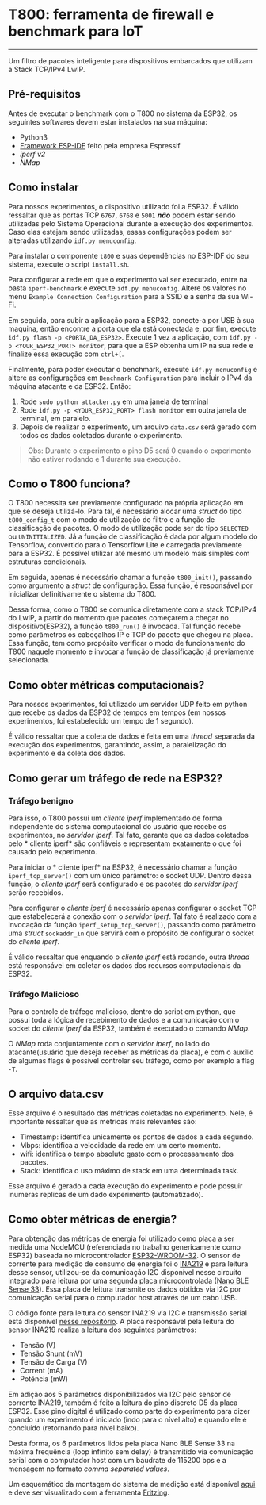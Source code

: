 # T800: ferramenta de firewall e benchmark para IoT
---
Um filtro de pacotes inteligente para dispositivos embarcados que utilizam a Stack TCP/IPv4 LwIP.

## Pré-requisitos
Antes de executar o benchmark com o T800 no sistema da ESP32, os seguintes softwares devem estar instalados na sua máquina:
- Python3
- [Framework ESP-IDF](https://github.com/espressif/esp-idf) feito pela empresa Espressif
- *iperf v2*
- *NMap*

## Como instalar
Para nossos experimentos, o dispositivo utilizado foi a ESP32. É válido ressaltar que as portas TCP `6767`, `6768` e `5001` ***não*** podem estar sendo utilizadas pelo Sistema Operacional durante a execução dos experimentos. Caso elas estejam sendo utilizadas, essas configurações podem ser alteradas utilizando `idf.py menuconfig`.

Para instalar o componente `t800` e suas dependências no ESP-IDF do seu sistema, execute o script `install.sh`.

Para configurar a rede em que o experimento vai ser executado, entre na pasta `iperf-benchmark` e execute `idf.py menuconfig`. Altere os valores no menu `Example Connection Configuration` para a SSID e a senha da sua Wi-Fi.

Em seguida, para subir a aplicação para a ESP32, conecte-a por USB à sua maquina, então encontre a porta que ela está conectada e, por fim, execute `idf.py flash -p <PORTA_DA_ESP32>`. Execute 1 vez a aplicação, com `idf.py -p <YOUR_ESP32_PORT> monitor`, para que a ESP obtenha um IP na sua rede e finalize essa execução com `ctrl+[`.

Finalmente, para poder executar o benchmark, execute `idf.py menuconfig` e altere as configurações em `Benchmark Configuration` para incluir o IPv4 da máquina atacante e da ESP32. Então:
1. Rode `sudo python attacker.py` em uma janela de terminal
2. Rode `idf.py -p <YOUR_ESP32_PORT> flash monitor` em outra janela de terminal, em paralelo.
3. Depois de realizar o experimento, um arquivo `data.csv` será gerado com todos os dados coletados durante o experimento.

> Obs: Durante o experimento o pino D5 será 0 quando o experimento não estiver rodando e 1 durante sua execução.


## Como o T800 funciona?
O T800 necessita ser previamente configurado na própria aplicação em que se deseja utilizá-lo. Para tal, é necessário alocar uma *struct* do tipo `t800_config_t` com o modo de utilização do filtro e a função de classificação de pacotes. O modo de utilização pode ser do tipo `SELECTED` ou `UNINITIALIZED`. Já a função de classificação é dada por algum modelo do Tensorflow, convertido para o Tensorflow Lite e carregada previamente para a ESP32. É possível utilizar até mesmo um modelo mais simples com estruturas condicionais.

Em seguida, apenas é necessário chamar a função `t800_init()`, passando como argumento a *struct* de configuração. Essa função, é responsável por inicializar definitivamente o sistema do T800. 

Dessa forma, como o T800 se comunica diretamente com a stack TCP/IPv4 do LwIP, a partir do momento que pacotes começarem a chegar no dispositivo(ESP32), a função `t800_run()` é invocada. Tal função recebe como parâmetros os cabeçalhos IP e TCP do pacote que chegou na placa. Essa função, tem como propósito verificar o modo de funcionamento do T800 naquele momento e invocar a função de classificação já previamente selecionada.

## Como obter métricas computacionais?

Para nossos experimentos, foi utilizado um servidor UDP feito em python que recebe os dados da ESP32 de tempos em tempos (em nossos experimentos, foi estabelecido um tempo de 1 segundo).

É válido ressaltar que a coleta de dados é feita em uma *thread* separada da execução dos experimentos, garantindo, assim, a paralelização do experimento e da coleta dos dados.

## Como gerar um tráfego de rede na ESP32?

### Tráfego benigno
Para isso, o T800 possui um *cliente iperf* implementado de forma independente do sistema computacional do usuário que recebe os experimentos, no *servidor iperf*. Tal fato, garante que os dados coletados pelo * cliente iperf* são confiáveis e representam exatamente o que foi causado pelo experimento.

Para iniciar o * cliente iperf* na ESP32, é necessário chamar a função `iperf_tcp_server()` com um único parâmetro: o socket UDP. Dentro dessa função, o *cliente iperf* será configurado e os pacotes do *servidor iperf* serão recebidos.

Para configurar o *cliente iperf* é necessário apenas configurar o socket TCP que estabelecerá a conexão com o *servidor iperf*. Tal fato é realizado com a invocação da função `iperf_setup_tcp_server()`, passando como parâmetro uma *struct* `sockaddr_in` que servirá com o propósito de configurar o socket do *cliente iperf*.

É válido ressaltar que enquando o *cliente iperf* está rodando, outra *thread* está responsável em coletar os dados dos recursos computacionais da ESP32.

### Tráfego Malicioso

Para o controle de tráfego malicioso, dentro do script em python, que possui toda a lógica de recebimento de dados e a comunicação com o socket do *cliente iperf* da ESP32, também é executado o comando *NMap*.

O *NMap* roda conjuntamente com o *servidor iperf*, no lado do atacante(usuário que deseja receber as métricas da placa), e com o auxílio de algumas flags é possível controlar seu tráfego, como por exemplo a flag `-T`.

## O arquivo data.csv
Esse arquivo é o resultado das métricas coletadas no experimento. Nele, é importante ressaltar que as métricas mais relevantes são:

- Timestamp: identifica unicamente os pontos de dados a cada segundo.
- Mbps: identifica a velocidade da rede em um certo momento.
- wifi: identifica o tempo absoluto gasto com o processamento dos pacotes.
- Stack: identifica o uso máximo de stack em uma determinada task. 

Esse arquivo é gerado a cada execução do experimento e pode possuir inumeras replicas de um dado experimento (automatizado).

## Como obter métricas de energia?
Para obtenção das métricas de energia foi utilizado como placa a ser medida uma NodeMCU (referenciada no trabalho genericamente como ESP32) baseada no microcontrolador [ESP32-WROOM-32](https://www.espressif.com/en/products/devkits/esp32-devkitc). O sensor de corrente para medição de consumo de energia foi o [INA219](https://github.com/adafruit/Adafruit_INA219) e para leitura desse sensor, utilizou-se da comunicação I2C disponível nesse circuito integrado para leitura por uma segunda placa microcontrolada ([Nano BLE Sense 33](https://store.arduino.cc/products/arduino-nano-33-ble-sense)). Essa placa de leitura transmite os dados obtidos via I2C por comunicação serial para o computador host através de um cabo USB.

O código fonte para leitura do sensor INA219 via I2C e transmissão serial está disponível [nesse repositório](./extra/measure_power_nano_ble.ino). A placa responsável pela leitura do sensor INA219 realiza a leitura dos seguintes parâmetros:

- Tensão (V)
- Tensão Shunt (mV)
- Tensão de Carga (V)
- Corrent (mA)
- Potência (mW)

Em adição aos 5 parâmetros disponibilizados via I2C pelo sensor de corrente INA219, também é feito a leitura do pino discreto D5 da placa ESP32. Esse pino digital é utilizado como parte do experimento para dizer quando um experimento é iniciado (indo para o nível alto) e quando ele é concluído (retornando para nível baixo).

Desta forma, os 6 parâmetros lidos pela placa Nano BLE Sense 33 na máxima frequência (loop infinito sem delay) é transmitido via comunicação serial com o computador host com um baudrate de 115200 bps e a mensagem no formato *comma separated values*.

Um esquemático da montagem do sistema de medição está disponível [aqui](./extra/sketch.fzz) e deve ser visualizado com a ferramenta [Fritzing](https://fritzing.org/).